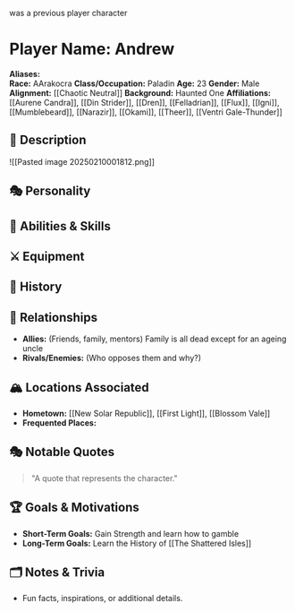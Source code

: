 was a previous player character

# Player Name: Andrew

**Aliases:**  
**Race:**  AArakocra
**Class/Occupation:**  Paladin
**Age:**  23
**Gender:**  Male
**Alignment:**  [[Chaotic Neutral]]
**Background:**  Haunted One
**Affiliations:**  
[[Aurene Candra]], [[Din Strider]], [[Dren]], [[Felladrian]], [[Flux]], [[Igni]], [[Mumblebeard]], [[Narazir]], [[Okami]], [[Theer]], [[Ventri Gale-Thunder]] 
## 📝 Description  

![[Pasted image 20250210001812.png]]
## 🎭 Personality  

## 🏹 Abilities & Skills  

## ⚔️ Equipment  

## 📖 History  


## 🧩 Relationships  
- **Allies:** (Friends, family, mentors)  Family is all dead except for an ageing uncle
- **Rivals/Enemies:** (Who opposes them and why?)  

## 🏔️ Locations Associated  
- **Hometown:**  [[New Solar Republic]], [[First Light]], [[Blossom Vale]]
- **Frequented Places:**  

## 🎭 Notable Quotes  
> "A quote that represents the character."

## 🏆 Goals & Motivations  
- **Short-Term Goals:**  Gain Strength and learn how to gamble
- **Long-Term Goals:**  Learn the History of [[The Shattered Isles]]

## 🗂️ Notes & Trivia  
- Fun facts, inspirations, or additional details.  